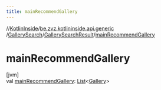 ```yaml
---
title: mainRecommendGallery
---
```

//[KotlinInside](../../../../index.html)/[be.zvz.kotlininside.api.generic](../../index.html)
/[GallerySearch](../index.html)/[GallerySearchResult](index.html)/[mainRecommendGallery](main-recommend-gallery.html)

# mainRecommendGallery

[jvm]\
val [mainRecommendGallery](main-recommend-gallery.html): [List](https://kotlinlang.org/api/latest/jvm/stdlib/kotlin.collections/-list/index.html)<[Gallery](
../../../be.zvz.kotlininside.api.type/-gallery/index.html)>




